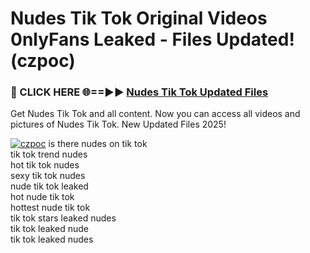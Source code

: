 # Nudes Tik Tok Original Videos 0nlyFans Leaked - Files Updated! (czpoc)

<h3>🔴 CLICK HERE 🌐==►► <a href="https://tinyurl.com/yrmya6cz" rel="nofollow">Nudes Tik Tok Updated Files</a></h3>

Get Nudes Tik Tok and all content. Now you can access all videos and pictures of Nudes Tik Tok. New Updated Files 2025!

[![czpoc](https://i.imgur.com/FMdXYCs.gif)](https://tinyurl.com/yrmya6cz)
is there nudes on tik tok<br>
tik tok trend nudes<br>
hot tik tok nudes<br>
sexy tik tok nudes<br>
nude tik tok leaked<br>
hot nude tik tok<br>
hottest nude tik tok<br>
tik tok stars leaked nudes<br>
tik tok leaked nude<br>
tik tok leaked nudes